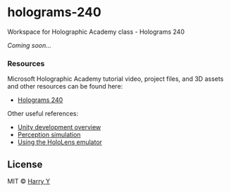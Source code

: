 ﻿# holograms-240
Workspace for Holographic Academy class - Holograms 240


_Coming soon..._


### Resources

Microsoft Holographic Academy tutorial video, project files, and 3D assets and other resources can be found here:

* [Holograms 240](https://developer.microsoft.com/en-us/windows/holographic/holograms_240)

Other useful references:

* [Unity development overview](https://developer.microsoft.com/en-us/windows/holographic/unity_development_overview)
* [Perception simulation](https://developer.microsoft.com/en-us/windows/holographic/perception_simulation)
* [Using the HoloLens emulator](https://developer.microsoft.com/en-us/windows/holographic/using_the_hololens_emulator)



## License

MIT © [Harry Y](https://github.com/holoacademy)
